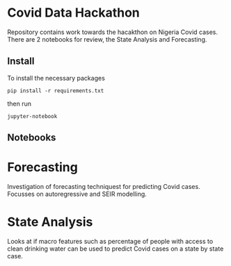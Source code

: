 # Covid Data Hackathon

Repository contains work towards the hacakthon on Nigeria Covid cases. There are 2 notebooks for review, the State Analysis and Forecasting.

## Install

To install the necessary packages

```
pip install -r requirements.txt
```

then run

```
jupyter-notebook
```

## Notebooks

# Forecasting

Investigation of forecasting techniquest for predicting Covid cases. Focusses on autoregressive and SEIR modelling.

# State Analysis

Looks at if macro features such as percentage of people with access to clean drinking water can be used to predict Covid cases on a state by state case.
